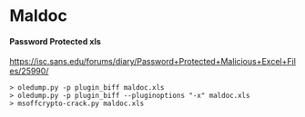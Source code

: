# Maldoc

#### Password Protected xls
https://isc.sans.edu/forums/diary/Password+Protected+Malicious+Excel+Files/25990/

```shell
> oledump.py -p plugin_biff maldoc.xls
> oledump.py -p plugin_biff --pluginoptions "-x" maldoc.xls
> msoffcrypto-crack.py maldoc.xls
```

